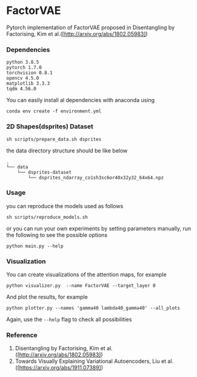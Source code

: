 # FactorVAE
Pytorch implementation of FactorVAE proposed in Disentangling by Factorising, Kim et al.([http://arxiv.org/abs/1802.05983])
<br>

### Dependencies
```
python 3.8.5
pytorch 1.7.0
torchvision 0.8.1
opencv 4.5.0
matplotlib 3.3.3
tqdm 4.56.0
```
You can easily install al dependencies with anaconda using <br>

```
conda env create -f environment.yml
```


### 2D Shapes(dsprites) Dataset
```
sh scripts/prepare_data.sh dsprites
```
the data directory structure should be like below<br>
```
.
└── data
    └── dsprites-dataset
        └── dsprites_ndarray_co1sh3sc6or40x32y32_64x64.npz
```

### Usage
you can reproduce the models used as follows
```
sh scripts/reproduce_models.sh
```
or you can run your own experiments by setting parameters manually, run the following to see the possible options
```
python main.py --help
```

### Visualization
You can create visualizations of the attention maps, for example
```
python visualizer.py  --name FactorVAE --target_layer 0
```
And plot the results, for example
```
python plotter.py --names 'gamma40 lambda40_gamma40' --all_plots
```
Again, use the ```--help``` flag to check all possibilities

### Reference
1. Disentangling by Factorising, Kim et al.([http://arxiv.org/abs/1802.05983])
2. Towards Visually Explaining Variational Autoencoders, Liu et al.([https://arxiv.org/abs/1911.07389])
